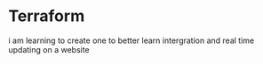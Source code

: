# Terraform
i am learning to create one to better learn intergration and real time updating on  a website
